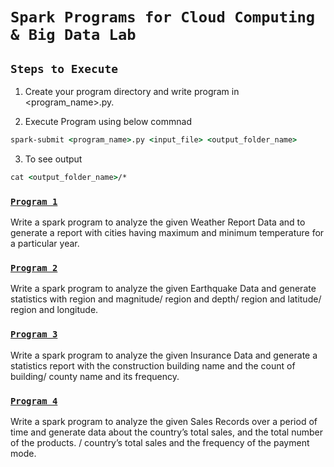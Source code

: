# `Spark Programs for Cloud Computing & Big Data Lab`

## `Steps to Execute`

1. Create your program directory and write program in <program_name>.py.

2. Execute Program using below commnad
```cmd
spark-submit <program_name>.py <input_file> <output_folder_name>
```

3. To see output
```cmd
cat <output_folder_name>/*
```


### [`Program 1`](weather/)
Write a spark program to analyze the given Weather Report Data and to generate a report with cities having maximum and minimum temperature for a particular year.  

### [`Program 2`](earthquake/)
Write a spark program to analyze the given Earthquake Data and generate statistics with region and magnitude/ region and depth/ region and latitude/ region and longitude.

### [`Program 3`](insurance/)
Write a spark program to analyze the given Insurance Data and generate a statistics report with the construction building name and the count of building/ county name and its frequency.

### [`Program 4`](sales/)
Write a spark program to analyze the given Sales Records over a period of time and generate data about the country’s total sales, and the total number of the products. / country’s total sales and the frequency of the payment mode.